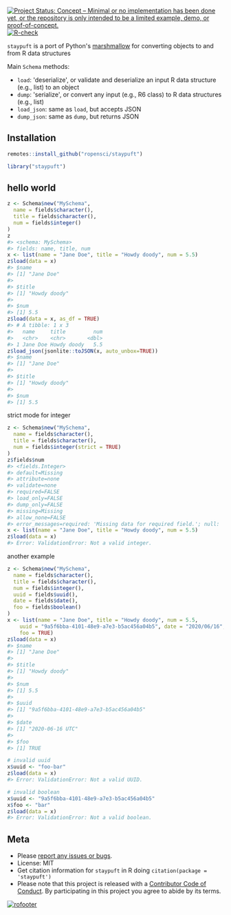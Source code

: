 <!-- README.md is generated from README.Rmd. Please edit that file and knit -->



[![Project Status: Concept – Minimal or no implementation has been done yet, or the repository is only intended to be a limited example, demo, or proof-of-concept.](https://www.repostatus.org/badges/latest/concept.svg)](https://www.repostatus.org/#concept)
[![R-check](https://github.com/ropensci/staypuft/workflows/R-check/badge.svg)](https://github.com/ropensci/staypuft/actions/)

`staypuft` is a port of Python's [marshmallow][] for converting objects to and from R data structures 

Main `Schema` methods:
- `load`: 'deserialize', or validate and deserialize an input R data structure (e.g., list) to an object
- `dump`: 'serialize', or convert any input (e.g., R6 class) to R data structures (e.g., list)
- `load_json`: same as `load`, but accepts JSON
- `dump_json`: same as `dump`, but returns JSON

## Installation


```r
remotes::install_github("ropensci/staypuft")
```


```r
library("staypuft")
```

## hello world


```r
z <- Schema$new("MySchema",
  name = fields$character(),
  title = fields$character(),
  num = fields$integer()
)
z
#> <schema: MySchema>
#> fields: name, title, num
x <- list(name = "Jane Doe", title = "Howdy doody", num = 5.5)
z$load(data = x)
#> $name
#> [1] "Jane Doe"
#> 
#> $title
#> [1] "Howdy doody"
#> 
#> $num
#> [1] 5.5
z$load(data = x, as_df = TRUE)
#> # A tibble: 1 x 3
#>   name     title         num
#>   <chr>    <chr>       <dbl>
#> 1 Jane Doe Howdy doody   5.5
z$load_json(jsonlite::toJSON(x, auto_unbox=TRUE))
#> $name
#> [1] "Jane Doe"
#> 
#> $title
#> [1] "Howdy doody"
#> 
#> $num
#> [1] 5.5
```

strict mode for integer


```r
z <- Schema$new("MySchema",
  name = fields$character(),
  title = fields$character(),
  num = fields$integer(strict = TRUE)
)
z$fields$num
#> <fields.Integer>
#> default=Missing
#> attribute=none
#> validate=none
#> required=FALSE
#> load_only=FALSE
#> dump_only=FALSE
#> missing=Missing
#> allow_none=FALSE
#> error_messages=required: 'Missing data for required field.'; null: 'Field may not be null.'; validator_failed: 'Invalid value.'; invalid: 'Not a valid integer.'
x <- list(name = "Jane Doe", title = "Howdy doody", num = 5.5)
z$load(data = x)
#> Error: ValidationError: Not a valid integer.
```

another example


```r
z <- Schema$new("MySchema",
  name = fields$character(),
  title = fields$character(),
  num = fields$integer(),
  uuid = fields$uuid(),
  date = fields$date(),
  foo = fields$boolean()
)
x <- list(name = "Jane Doe", title = "Howdy doody", num = 5.5, 
    uuid = "9a5f6bba-4101-48e9-a7e3-b5ac456a04b5", date = "2020/06/16",
    foo = TRUE)
z$load(data = x)
#> $name
#> [1] "Jane Doe"
#> 
#> $title
#> [1] "Howdy doody"
#> 
#> $num
#> [1] 5.5
#> 
#> $uuid
#> [1] "9a5f6bba-4101-48e9-a7e3-b5ac456a04b5"
#> 
#> $date
#> [1] "2020-06-16 UTC"
#> 
#> $foo
#> [1] TRUE

# invalid uuid
x$uuid <- "foo-bar"
z$load(data = x)
#> Error: ValidationError: Not a valid UUID.

# invalid boolean
x$uuid <- "9a5f6bba-4101-48e9-a7e3-b5ac456a04b5"
x$foo <- "bar"
z$load(data = x)
#> Error: ValidationError: Not a valid boolean.
```

## Meta

* Please [report any issues or bugs](https://github.com/ropensci/staypuft/issues).
* License: MIT
* Get citation information for `staypuft` in R doing `citation(package = 'staypuft')`
* Please note that this project is released with a [Contributor Code of Conduct][coc]. By participating in this project you agree to abide by its terms.

[![rofooter](https://ropensci.org/public_images/github_footer.png)](https://ropensci.org)


[marshmallow]: https://github.com/marshmallow-code/marshmallow/
[coc]: https://github.com/ropensci/staypuft/blob/master/CODE_OF_CONDUCT.md
